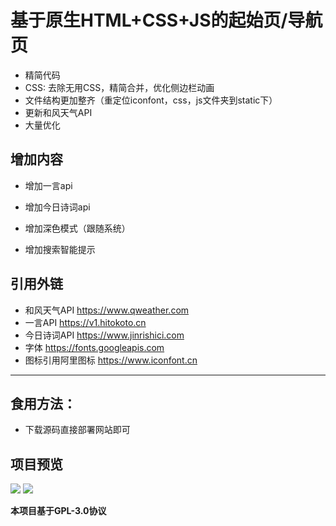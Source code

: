 # 基于原生HTML+CSS+JS的起始页/导航页



- 精简代码
- CSS: 去除无用CSS，精简合并，优化侧边栏动画
- 文件结构更加整齐（重定位iconfont，css，js文件夹到static下）
- 更新和风天气API
- 大量优化

## 增加内容

- 增加一言api

- 增加今日诗词api

- 增加深色模式（跟随系统）

- 增加搜索智能提示



## 引用外链
 - 和风天气API https://www.qweather.com
 - 一言API https://v1.hitokoto.cn
 - 今日诗词API https://www.jinrishici.com
 - 字体 https://fonts.googleapis.com
 - 图标引用阿里图标 https://www.iconfont.cn
------

## 食用方法：
 - 下载源码直接部署网站即可


## 项目预览
![](https://cdn.jsdelivr.net/gh/Haitao45/pictures@main/img/20230215112115.png)
![](https://cdn.jsdelivr.net/gh/Wayne-HJ/pictures@main/img/20230222183636.png)

**本项目基于GPL-3.0协议**

